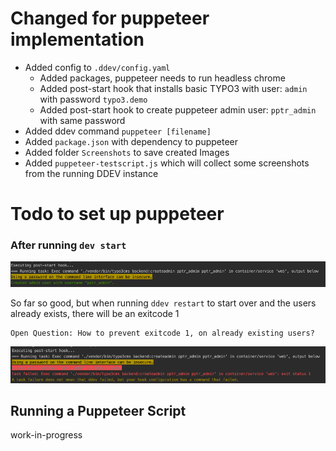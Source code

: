 # Changed for puppeteer implementation

* Added config to `.ddev/config.yaml`
    * Added packages, puppeteer needs to run headless chrome
    * Added post-start hook that installs basic TYPO3 with user: `admin` with password `typo3.demo`
    * Added post-start hook to create puppeteer admin user: `pptr_admin` with same password
* Added ddev command `puppeteer [filename]`
* Added `package.json` with dependency to puppeteer
* Added folder `Screenshots` to save created Images
* Added `puppeteer-testscript.js` which will collect some screenshots from the running DDEV instance

# Todo to set up puppeteer

### After running `dev start`

![DDEV creates Puppeteer users](Images/010_ddev_creates_pptr_users.png)

So far so good, but when running `ddev restart` to start over and the users already exists, there will be an exitcode 1

    Open Question: How to prevent exitcode 1, on already existing users?

![DDEV creates Puppeteer users - Error on 2nd run](Images/011_ddev_creates_pptr_users_2.png)


## Running a Puppeteer Script


work-in-progress
